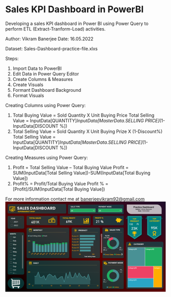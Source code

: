 # Sales KPI Dashboard in PowerBI
Developing a sales KPI dashboard in Power BI using Power Query to perform ETL (Extract-Tranform-Load) activities.

Author: Vikram Banerjee
Date: 16.05.2022

Dataset: Sales-Dashboard-practice-file.xlxs

Steps:

1.	Import Data to PowerBI
2.	Edit Data in Power Query Editor
3.	Create Columns & Measures
4.	Create Visuals
5.	Formant Dashboard Background
6.	Format Visuals

Creating Columns using Power Query:

1.	Total Buying Value = Sold Quantity X Unit Buying Price
Total Selling Value = InputData[QUANTITY]*InputData[MasterData.SELLING PRICE]*(1-InputData[DISCOUNT %])
2.	Total Selling Value = Sold Quantity X Unit Buying Prize X (1-Discount%)
Total Selling Value = InputData[QUANTITY]*InputData[MasterData.SELLING PRICE]*(1-InputData[DISCOUNT %])

Creating Measures using Power Query:

1.	Profit = Total Selling Value – Total Buying Value
Profit = SUM(InputData[Total Selling Value])-SUM(InputData[Total Buying Value])
2.	Profit% = Profit/Total Buying Value
Profit % = [Profit]/SUM(InputData[Total Buying Value])

For more information contact me at banerjeevikram92@gmail.com
![](dashboard_1.png)
